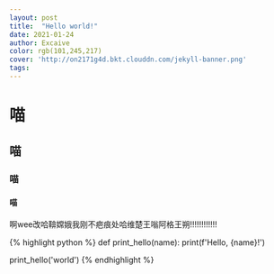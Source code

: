 ```yaml
---
layout: post
title:  "Hello world!"
date: 2021-01-24
author: Excaive
color: rgb(101,245,217)
cover: 'http://on2171g4d.bkt.clouddn.com/jekyll-banner.png'
tags: 
---
```


# 喵

## 喵

### 喵

#### 喵

啊wee改哈鞥嫦娥我刚不疤痕处哈维楚王嗡阿格王朔!!!!!!!!!!!!

{% highlight python %}
def print_hello(name):
    print(f'Hello, {name}!')

print_hello('world')
{% endhighlight %}
